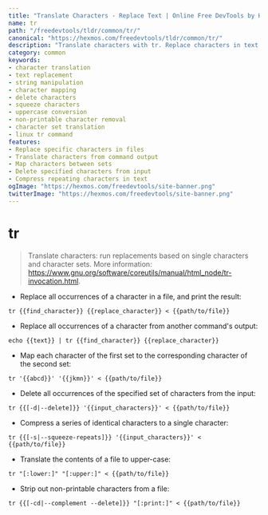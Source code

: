 ```yaml
---
title: "Translate Characters - Replace Text | Online Free DevTools by Hexmos"
name: tr
path: "/freedevtools/tldr/common/tr/"
canonical: "https://hexmos.com/freedevtools/tldr/common/tr/"
description: "Translate characters with tr. Replace characters in text strings or files using command-line utilities. Free online tool, no registration required."
category: common
keywords:
- character translation
- text replacement
- string manipulation
- character mapping
- delete characters
- squeeze characters
- uppercase conversion
- non-printable character removal
- character set translation
- linux tr command
features:
- Replace specific characters in files
- Translate characters from command output
- Map characters between sets
- Delete specified characters from input
- Compress repeating characters in text
ogImage: "https://hexmos.com/freedevtools/site-banner.png"
twitterImage: "https://hexmos.com/freedevtools/site-banner.png"
---
```


# tr

> Translate characters: run replacements based on single characters and character sets.
> More information: <https://www.gnu.org/software/coreutils/manual/html_node/tr-invocation.html>.

- Replace all occurrences of a character in a file, and print the result:

`tr {{find_character}} {{replace_character}} < {{path/to/file}}`

- Replace all occurrences of a character from another command's output:

`echo {{text}} | tr {{find_character}} {{replace_character}}`

- Map each character of the first set to the corresponding character of the second set:

`tr '{{abcd}}' '{{jkmn}}' < {{path/to/file}}`

- Delete all occurrences of the specified set of characters from the input:

`tr {{[-d|--delete]}} '{{input_characters}}' < {{path/to/file}}`

- Compress a series of identical characters to a single character:

`tr {{[-s|--squeeze-repeats]}} '{{input_characters}}' < {{path/to/file}}`

- Translate the contents of a file to upper-case:

`tr "[:lower:]" "[:upper:]" < {{path/to/file}}`

- Strip out non-printable characters from a file:

`tr {{[-cd|--complement --delete]}} "[:print:]" < {{path/to/file}}`
